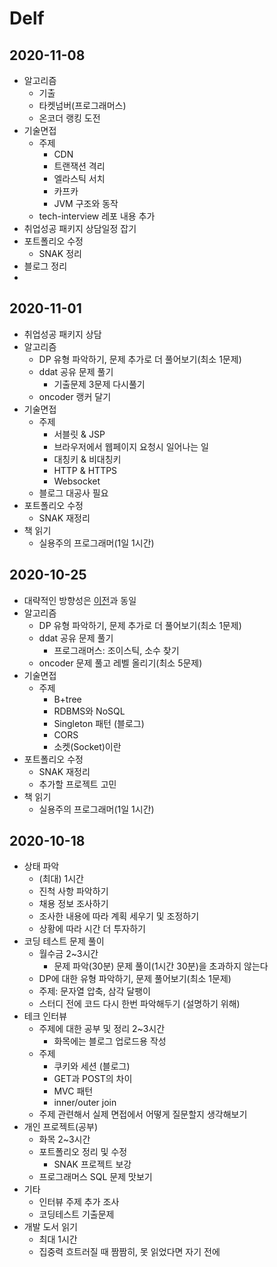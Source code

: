 # Delf
## 2020-11-08
- 알고리즘
  - 기출
  - 타켓넘버(프로그래머스)
  - 온코더 랭킹 도전
- 기술면접
  - 주제
    - CDN
    - 트랜잭션 격리
    - 엘라스틱 서치
    - 카프카
    - JVM 구조와 동작
  - tech-interview 레포 내용 추가
- 취업성공 패키지 상담일정 잡기
- 포트폴리오 수정
  - SNAK 정리
- 블로그 정리
- 

## 2020-11-01
- 취업성공 패키지 상담
- 알고리즘
  - DP 유형 파악하기, 문제 추가로 더 풀어보기(최소 1문제)
  - ddat 공유 문제 풀기
    - 기출문제 3문제 다시풀기
  - oncoder 랭커 달기
- 기술면접
  - 주제
    - 서블릿 & JSP
    - 브라우저에서 웹페이지 요청시 일어나는 일
    - 대칭키 & 비대칭키
    - HTTP & HTTPS
    - Websocket
  - 블로그 대공사 필요
- 포트폴리오 수정
  - SNAK 재정리
- 책 읽기
  - 실용주의 프로그래머(1일 1시간)

## 2020-10-25
- 대략적인 방향성은 [이전](#2020-10-18)과 동일
- 알고리즘
  - DP 유형 파악하기, 문제 추가로 더 풀어보기(최소 1문제)
  - ddat 공유 문제 풀기
    - 프로그래머스: 조이스틱, 소수 찾기
  - oncoder 문제 풀고 레벨 올리기(최소 5문제)
- 기술면접
  - 주제
    - B+tree
    - RDBMS와 NoSQL
    - Singleton 패턴 (블로그)
    - CORS
    - 소켓(Socket)이란
- 포트폴리오 수정
  - SNAK 재정리
  - 추가할 프로젝트 고민
- 책 읽기
  - 실용주의 프로그래머(1일 1시간)

## 2020-10-18
- 상태 파악
  - (최대) 1시간
  - 진척 사항 파악하기
  - 채용 정보 조사하기
  - 조사한 내용에 따라 계획 세우기 및 조정하기
  - 상황에 따라 시간 더 투자하기
- 코딩 테스트 문제 풀이
  - 월수금 2~3시간
      - 문제 파악(30분) 문제 풀이(1시간 30분)을 초과하지 않는다
  - DP에 대한 유형 파악하기, 문제 풀어보기(최소 1문제)
  - 주제: 문자열 압축,  삼각 달팽이
  - 스터디 전에 코드 다시 한번 파악해두기  (설명하기 위해)
- 테크 인터뷰
  - 주제에 대한 공부 및 정리 2~3시간
      - 화목에는 블로그 업로드용 작성
  - 주제
    - 쿠키와 세션 (블로그)
    - GET과 POST의 차이
    - MVC 패턴
    - inner/outer join
  - 주제 관련해서 실제 면접에서 어떻게 질문할지 생각해보기
- 개인 프로젝트(공부)
  - 화목 2~3시간
  - 포트폴리오 정리 및 수정
    - SNAK 프로젝트 보강
  - 프로그래머스 SQL 문제 맛보기
- 기타
  - 인터뷰 주제 추가 조사
  -  코딩테스트 기출문제
- 개발 도서 읽기
  - 최대 1시간
  - 집중력 흐트러질 때 짬짬히, 못 읽었다면 자기 전에